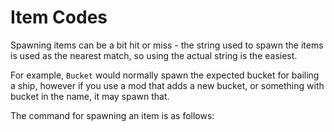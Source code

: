 # Item Codes

Spawning items can be a bit hit or miss - the string used to spawn the items is used as the nearest match, so using the
actual string is the easiest.

For example, `Bucket` would normally spawn the expected bucket for bailing a ship, however if you use a mod that adds a
new bucket, or something with bucket in the name, it may spawn that.

The command for spawning an item is as follows:

```

```
